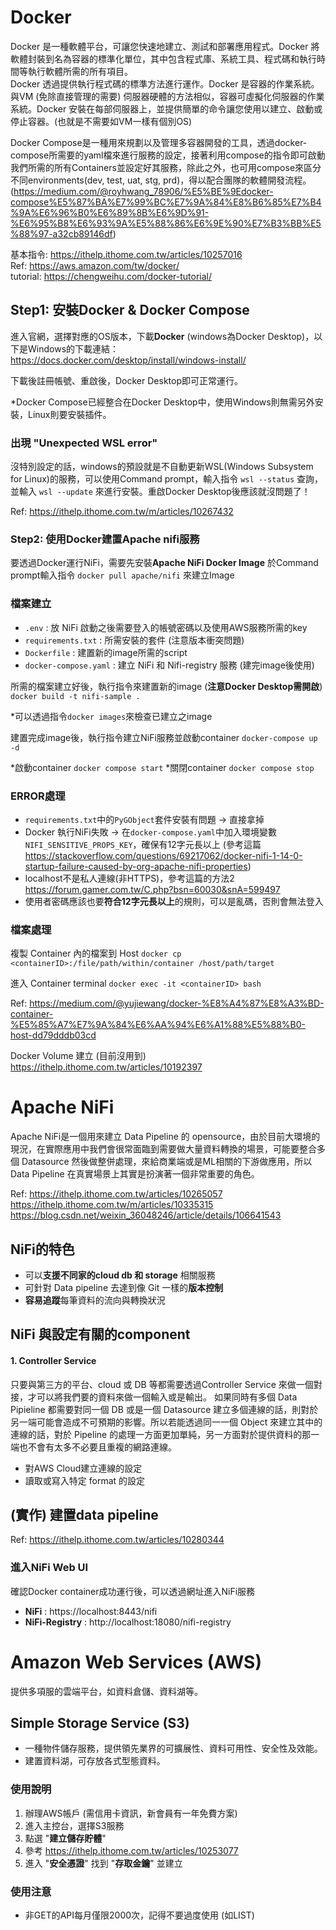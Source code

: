 # Docker
Docker 是一種軟體平台，可讓您快速地建立、測試和部署應用程式。Docker 將軟體封裝到名為容器的標準化單位，其中包含程式庫、系統工具、程式碼和執行時間等執行軟體所需的所有項目。  
Docker 透過提供執行程式碼的標準方法進行運作。Docker 是容器的作業系統。與VM (免除直接管理的需要) 伺服器硬體的方法相似，容器可虛擬化伺服器的作業系統。Docker 安裝在每部伺服器上，並提供簡單的命令讓您使用以建立、啟動或停止容器。(也就是不需要如VM一樣有個別OS)  

Docker Compose是一種用來規劃以及管理多容器開發的工具，透過docker-compose所需要的yaml檔來進行服務的設定，接著利用compose的指令即可啟動我們所需的所有Containers並設定好其服務，除此之外，也可用compose來區分不同environments(dev, test, uat, stg, prd)，得以配合團隊的軟體開發流程。  
(https://medium.com/@royhwang_78906/%E5%BE%9Edocker-compose%E5%87%BA%E7%99%BC%E7%9A%84%E8%B6%85%E7%B4%9A%E6%96%B0%E6%89%8B%E6%9D%91-%E6%95%B8%E6%93%9A%E5%88%86%E6%9E%90%E7%B3%BB%E5%88%97-a32cb89146df)


基本指令: https://ithelp.ithome.com.tw/articles/10257016  
Ref: https://aws.amazon.com/tw/docker/  
tutorial: https://chengweihu.com/docker-tutorial/

## Step1: 安裝Docker & Docker Compose
進入官網，選擇對應的OS版本，下載**Docker** (windows為Docker Desktop)，以下是Windows的下載連結：
https://docs.docker.com/desktop/install/windows-install/

下載後註冊帳號、重啟後，Docker Desktop即可正常運行。  

*Docker Compose已經整合在Docker Desktop中，使用Windows則無需另外安裝，Linux則要安裝插件。

### 出現 "Unexpected WSL error"
沒特別設定的話，windows的預設就是不自動更新WSL(Windows Subsystem for Linux)的服務，可以使用Command prompt，輸入指令 `wsl --status` 查詢，並輸入 `wsl --update` 來進行安裝。重啟Docker Desktop後應該就沒問題了！
  

Ref: https://ithelp.ithome.com.tw/m/articles/10267432

### Step2: 使用Docker建置Apache nifi服務

要透過Docker運行NiFi，需要先安裝**Apache NiFi Docker Image**
於Command prompt輸入指令 `docker pull apache/nifi` 來建立Image

### 檔案建立
* `.env` : 放  NiFi 啟動之後需要登入的帳號密碼以及使用AWS服務所需的key
* `requirements.txt` : 所需安裝的套件 (注意版本衝突問題)
* `Dockerfile` : 建置新的image所需的script
* `docker-compose.yaml` : 建立 NiFi 和 Nifi-registry 服務 (建完image後使用)

所需的檔案建立好後，執行指令來建置新的image (**注意Docker Desktop需開啟**)
`docker build -t nifi-sample .`

*可以透過指令`docker images`來檢查已建立之image

建置完成image後，執行指令建立NiFi服務並啟動container
`docker-compose up -d`

*啟動container `docker compose start`
*關閉container `docker compose stop`

### ERROR處理
* `requirements.txt`中的`PyGObject`套件安裝有問題 -> 直接拿掉
* Docker 執行NiFi失敗 -> 在`docker-compose.yaml`中加入環境變數`NIFI_SENSITIVE_PROPS_KEY`，確保有12字元長以上
(參考這篇 https://stackoverflow.com/questions/69217062/docker-nifi-1-14-0-startup-failure-caused-by-org-apache-nifi-properties)
* localhost不是私人連線(非HTTPS)，參考這篇的方法2 https://forum.gamer.com.tw/C.php?bsn=60030&snA=599497
* 使用者密碼應該也要**符合12字元長以上**的規則，可以是亂碼，否則會無法登入

### 檔案處理
複製 Container 內的檔案到 Host 
`docker cp <containerID>:/file/path/within/container /host/path/target`

進入 Container terminal
`docker exec -it <containerID> bash`

Ref:
https://medium.com/@yujiewang/docker-%E8%A4%87%E8%A3%BD-container-%E5%85%A7%E7%9A%84%E6%AA%94%E6%A1%88%E5%88%B0-host-dd79dddb03cd

Docker Volume 建立 (目前沒用到)
https://ithelp.ithome.com.tw/articles/10192397

# Apache NiFi
Apache NiFi是一個用來建立 Data Pipeline 的 opensource，由於目前大環境的現況，在實際應用中我們會很常面臨到需要做大量資料轉換的場景，可能要整合多個 Datasource 然後做整併處理，來給商業端或是ML相關的下游做應用，所以 Data Pipeline 在真實場景上其實是扮演著一個非常重要的角色。  

Ref: 
https://ithelp.ithome.com.tw/articles/10265057
https://ithelp.ithome.com.tw/m/articles/10335315
https://blog.csdn.net/weixin_36048246/article/details/106641543

## NiFi的特色
* 可以**支援不同家的cloud db 和 storage** 相關服務
* 可針對 Data pipeline 去達到像 Git 一樣的**版本控制**
* **容易追蹤**每筆資料的流向與轉換狀況

## NiFi 與設定有關的component
#### 1. Controller Service
只要與第三方的平台、cloud 或 DB 等都需要透過Controller Service 來做一個對接，才可以將我們要的資料來做一個輸入或是輸出。
如果同時有多個 Data Pipieline 都需要對同一個 DB 或是一個 Datasource 建立多個連線的話，則對於另一端可能會造成不可預期的影響。所以若能透過同一一個 Object 來建立其中的連線的話，對於 Pipeline 的處理一方面更加單純，另一方面對於提供資料的那一端也不會有太多不必要且重複的網路連線。

* 對AWS Cloud建立連線的設定
* 讀取或寫入特定 format 的設定

## (實作) 建置data pipeline
Ref:
https://ithelp.ithome.com.tw/articles/10280344

### 進入NiFi Web UI
確認Docker container成功運行後，可以透過網址進入NiFi服務  
* **NiFi** : https://localhost:8443/nifi
* **NiFi-Registry** : http://localhost:18080/nifi-registry


# Amazon Web Services (AWS)
提供多項服的雲端平台，如資料倉儲、資料湖等。

## Simple Storage Service (S3)
* 一種物件儲存服務，提供領先業界的可擴展性、資料可用性、安全性及效能。
* 建置資料湖，可存放各式型態資料。

### 使用說明
1. 辦理AWS帳戶 (需信用卡資訊，新會員有一年免費方案)
2. 進入主控台，選擇S3服務
3. 點選 "**建立儲存貯體**"
4. 參考 https://ithelp.ithome.com.tw/articles/10253077
5. 進入 "**安全憑證**" 找到 "**存取金鑰**" 並建立

### 使用注意
* 非GET的API每月僅限2000次，記得不要過度使用 (如LIST)
